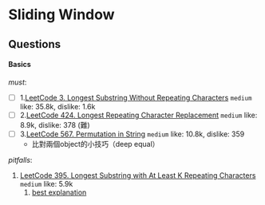 # Sliding Window
##  Questions
####    Basics
*must*:
- [ ] 1.[LeetCode 3. Longest Substring Without Repeating Characters](https://leetcode.com/problems/longest-substring-without-repeating-characters/) ``medium`` like: 35.8k, dislike: 1.6k
- [ ] 2.[LeetCode 424. Longest Repeating Character Replacement](https://leetcode.com/problems/longest-repeating-character-replacement/description/) ``medium`` like: 8.9k, dislike: 378 (難)
- [ ] 3.[LeetCode 567. Permutation in String](https://leetcode.com/problems/permutation-in-string/description/) ``medium`` like: 10.8k, dislike: 359 
  - 比對兩個object的小技巧（deep equal）
  

_pitfalls_:
1. [LeetCode 395. Longest Substring with At Least K Repeating Characters](https://leetcode.com/problems/longest-repeating-character-replacement/description/) ``medium`` like: 5.9k
   1. [best explanation](https://leetcode.cn/problems/longest-substring-with-at-least-k-repeating-characters/solutions/624025/shou-hua-tu-jie-tong-guo-fen-zhi-suo-xia-cnn1/)

